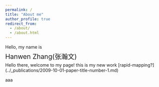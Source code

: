 ```yaml
---
permalink: /
title: "About me"
author_profile: true
redirect_from: 
  - /about/
  - /about.html
---
```




<!-- Hello, my name is -->
<p>
Hello, my name is
</p>
<p style="font-size: 1.5em; margin-top: -8px; margin-bottom: 5px;">
Hanwen Zhang(张瀚文)
</p>
<!-- <span style="font-size: 1.5em;">Hanwen Zhang(张瀚文)</span> -->
Hello there, welcome to my page!
this is my new work [rapid-mapping?](../_publications/2009-10-01-paper-title-number-1.md)

aaa
